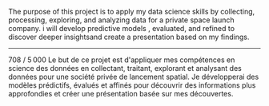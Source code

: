 The purpose of this project is to apply my data science skills by collecting, processing, exploring, and analyzing data for a private space launch company. i will develop predictive models , evaluated, and refined to discover deeper insightsand create a presentation based on my  findings.


------------------------------------------------------



708 / 5 000
Le but de ce projet est d'appliquer mes compétences en science des données en collectant, traitant, explorant et analysant des données pour une société privée de lancement spatial. Je développerai des modèles prédictifs, évalués et affinés pour découvrir des informations plus approfondies et créer une présentation basée sur mes découvertes.